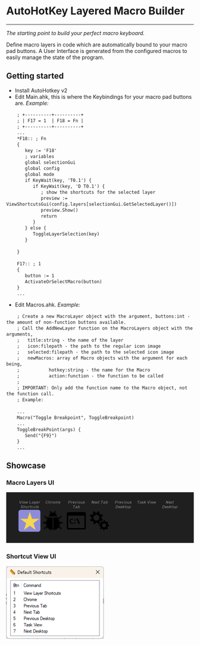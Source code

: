 # AutoHotKey Layered Macro Builder

---
*The starting point to build your perfect macro keyboard.*

Define macro layers in code which are automatically bound to your macro pad buttons. A User Interface is generated from the configured macros to easily manage the state of the program.

## Getting started

* Install AutoHotkey v2
* Edit Main.ahk, this is where the Keybindings for your macro pad buttons are.
*Example:*
```
    ; +----------+----------+
    ; | F17 = 1  | F18 = Fn |
    ; +----------+----------+
    ...
    *F18:: ; Fn
    {   
       key := 'F18'
       ; variables
       global selectionGui
       global config
       global mode
       if KeyWait(key, 'T0.1') {
          if KeyWait(key, 'D T0.1') {
             ; show the shortcuts for the selected layer
             preview := ViewShortcutsGui(config.layers[selectionGui.GetSelectedLayer()])
             preview.Show()                             
             return
          }
       } else {
          ToggleLayerSelection(key)
       }

    }

    F17:: ; 1
    {
       button := 1
       ActivateOrSelectMacro(button)
    }
    ...
```
* Edit Macros.ahk.
*Example:*
```
    ; Create a new MacroLayer object with the argument, buttons:int - the amount of non-function buttons available.
    ; Call the AddNewLayer function on the MacroLayers object with the arguments, 
    ;   title:string - the name of the layer
    ;   icon:filepath - the path to the regular icon image
    ;   selected:filepath - the path to the selected icon image
    ;   newMacros: array of Macro objects with the argument for each being,
    ;           hotkey:string - the name for the Macro
    ;           action:function - the function to be called
    ;
    ; IMPORTANT: Only add the function name to the Macro object, not the function call.
    ; Example: 
    
    ...
    Macro("Toggle Breakpoint", ToggleBreakpoint)
    ...
    ToggleBreakPoint(args) {
       Send("{F9}")
    }
    ...
```
## Showcase

### Macro Layers UI
![macro layer ui](img/macrolayerui.png)
### Shortcut View UI
![shortcut view ui](img/shortcutviewui.png)
